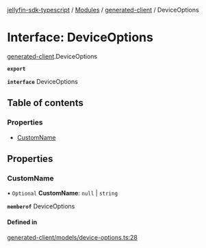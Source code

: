 [jellyfin-sdk-typescript](../README.md) / [Modules](../modules.md) / [generated-client](../modules/generated_client.md) / DeviceOptions

# Interface: DeviceOptions

[generated-client](../modules/generated_client.md).DeviceOptions

**`export`**

**`interface`** DeviceOptions

## Table of contents

### Properties

- [CustomName](generated_client.DeviceOptions.md#customname)

## Properties

### CustomName

• `Optional` **CustomName**: ``null`` \| `string`

**`memberof`** DeviceOptions

#### Defined in

[generated-client/models/device-options.ts:28](https://github.com/thornbill/jellyfin-sdk-typescript/blob/e430881/src/generated-client/models/device-options.ts#L28)
